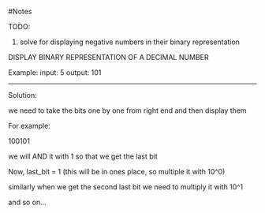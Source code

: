 #Notes

TODO:

1. solve for displaying negative numbers in their binary representation

DISPLAY BINARY REPRESENTATION OF A DECIMAL NUMBER

Example:
input: 5
output: 101

---

Solution:

we need to take the bits one by one from right end and then display them

For example:

100101

we will AND it with 1
so that we get the last bit

Now,
last_bit = 1
(this will be in ones place, so multiple it with 10^0)

similarly when we get the second last bit
we need to multiply it with 10^1

and so on...
